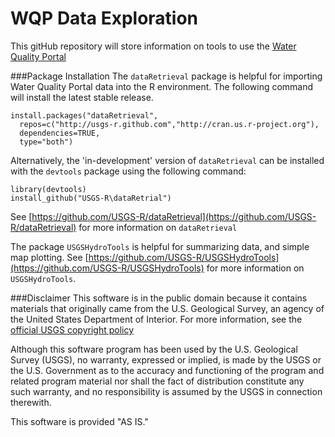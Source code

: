 WQP Data Exploration
====================

This gitHub repository will store information on tools to use the [Water Quality Portal](http://www.waterqualitydata.us/)


###Package Installation
The `dataRetrieval` package is helpful for importing Water Quality Portal data into the R environment. The following command will install the latest stable release. 

    install.packages("dataRetrieval", 
  	  repos=c("http://usgs-r.github.com","http://cran.us.r-project.org"),
  	  dependencies=TRUE,
  	  type="both")
      
Alternatively, the 'in-development' version of `dataRetrieval` can be installed with the `devtools` package using the following command:

    library(devtools)
    install_github("USGS-R\dataRetrial")
    
    
See [https://github.com/USGS-R/dataRetrieval](https://github.com/USGS-R/dataRetrieval) for more information on `dataRetrieval`


The package `USGSHydroTools` is helpful for summarizing data, and simple map plotting. See [https://github.com/USGS-R/USGSHydroTools](https://github.com/USGS-R/USGSHydroTools) for more information on `USGSHydroTools`.
      
###Disclaimer
This software is in the public domain because it contains materials that originally came from the U.S. Geological Survey, an agency of the United States Department of Interior. For more information, see the [official USGS copyright policy](http://www.usgs.gov/visual-id/credit_usgs.html#copyright/ "official USGS copyright policy")

Although this software program has been used by the U.S. Geological Survey (USGS), no warranty, expressed or implied, is made by the USGS or the U.S. Government as to the accuracy and functioning of the program and related program material nor shall the fact of distribution constitute any such warranty, and no responsibility is assumed by the USGS in connection therewith.

This software is provided "AS IS."